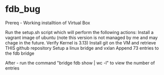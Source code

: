 # fdb_bug
Prereq - Working installtion of Virtual Box

Run the setup.sh script which will perform the following actions:
Install a vagrant image of ubuntu (note this version is not managed by me and may chage in the future. Verify Kernel is 3.13)
Install git on the VM and retrieve THIS github repository 
Setup a linux bridge and vxlan
Append 73 entries to the fdb bridge

After - run the command "bridge fdb show | wc -l" to view the number of entries
